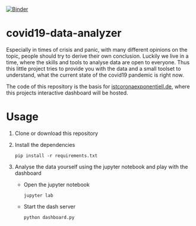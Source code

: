 [![Binder](https://mybinder.org/badge_logo.svg)](https://mybinder.org/v2/gh/s-weigand/covid19-data-analyzer/master?urlpath=lab%2Ftree%2Fdev_nb.ipynb)

# covid19-data-analyzer

Especially in times of crisis and panic, with many different opinions on the topic, people should try to derive their own conclusion.
Luckily we live in a time, where the skills and tools to analyse data are open to everyone.
Thus this little project tries to provide you with the data and a small toolset
to understand, what the current state of the covid19 pandemic is right now.

The code of this repository is the basis for [istcoronaexponentiell.de](https://vm-1.istcoronaexponentiell.de/),
where this projects interactive dashboard will be hosted.

# Usage

1. Clone or download this repository

2. Install the dependencies

   ```
   pip install -r requirements.txt
   ```

3. Analyse the data yourself using the jupyter notebook and play with the dashboard

   - Open the jupyter notebook

     ```
     jupyter lab
     ```

   - Start the dash server

     ```
     python dashboard.py
     ```
